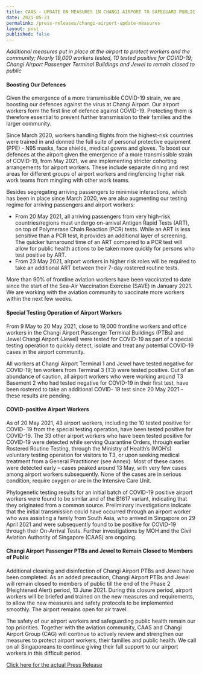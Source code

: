 ```yaml
---
title: CAAS - UPDATE ON MEASURES IN CHANGI AIRPORT TO SAFEGUARD PUBLIC HEALTH
date: 2021-05-21
permalink: /press-releases/changi-airport-update-measures
layout: post
published: false
---
```


*Additional measures put in place at the airport to protect workers and the community; Nearly 19,000 workers tested, 10 tested positive for COVID-19;
Changi Airport Passenger Terminal Buildings and Jewel to remain closed to public*

#### Boosting Our Defences

Given the emergence of a more transmissible COVID-19 strain, we are boosting our defences against the virus at Changi Airport. Our airport workers form the first line of defence against COVID-19. Protecting them is therefore essential to prevent further transmission to their families and the larger community.

Since March 2020, workers handling flights from the highest-risk countries were trained in and donned the full suite of personal protective equipment (PPE) - N95 masks, face shields, medical gowns and gloves. To boost our defences at the airport given the emergence of a more transmissible strain of COVID-19, from May 2021, we are implementing stricter cohorting arrangements for airport workers. These include separate dining and rest areas for different groups of airport workers and ringfencing higher risk work teams from mingling with other work teams.
 
Besides segregating arriving passengers to minimise interactions, which has been in place since March 2020, we are also augmenting our testing regime for arriving passengers and airport workers:
- From 20 May 2021, all arriving passengers from very high-risk countries/regions must undergo on-arrival Antigen Rapid Tests (ART), on top of Polymerase Chain Reaction (PCR) tests. While an ART is less sensitive than a PCR test, it provides an additional layer of screening. The quicker turnaround time of an ART compared to a PCR test will allow for public health actions to be taken more quickly for persons who test positive by ART.
- From 23 May 2021, airport workers in higher risk roles will be required to take an additional ART between their 7-day rostered routine tests.

More than 90% of frontline aviation workers have been vaccinated to date since the start of the Sea-Air Vaccination Exercise (SAVE) in January 2021. We are working with the aviation community to vaccinate more workers within the next few weeks.

#### Special Testing Operation of Airport Workers

From 9 May to 20 May 2021, close to 19,000 frontline workers and office workers in the Changi Airport Passenger Terminal Buildings (PTBs) and Jewel Changi Airport (Jewel) were tested for COVID-19 as part of a special testing operation to quickly detect, isolate and treat any potential COVID-19 cases in the airport community.

All workers at Changi Airport Terminal 1 and Jewel have tested negative for COVID-19; ten workers from Terminal 3 (T3) were tested positive. Out of an abundance of caution, all airport workers who were working around T3 Basement 2 who had tested negative for COVID-19 in their first test, have been rostered to take an additional COVID- 19 test since 20 May 2021 – these results are pending.

#### COVID-positive Airport Workers

As of 20 May 2021, 43 airport workers, including the 10 tested positive for COVID- 19 from the special testing operation, have been tested positive for COVID-19. The 33 other airport workers who have been tested positive for COVID-19 were detected while serving Quarantine Orders, through earlier Rostered Routine Testing, through the Ministry of Health’s (MOH’s) voluntary testing operation for visitors to T3, or upon seeking medical treatment from a General Practitioner (see Annex). Most of these cases were detected early – cases peaked around 13 May, with very few cases among airport workers subsequently. None of the cases are in serious condition, require oxygen or are in the Intensive Care Unit.

Phylogenetic testing results for an initial batch of COVID-19 positive airport workers were found to be similar and of the B1617 variant, indicating that they originated from a common source. Preliminary investigations indicate that the initial transmission could have occurred through an airport worker who was assisting a family from South Asia, who arrived in Singapore on 29 April 2021 and were subsequently found to be positive for COVID-19 through their On-Arrival Tests. Further investigations by MOH and the Civil Aviation Authority of Singapore (CAAS) are ongoing.

#### Changi Airport Passenger PTBs and Jewel to Remain Closed to Members of Public

Additional cleaning and disinfection of Changi Airport PTBs and Jewel have been completed. As an added precaution, Changi Airport PTBs and Jewel will remain closed to members of public till the end of the Phase 2 (Heightened Alert) period, 13 June 2021. During this closure period, airport workers will be briefed and trained on the new measures and requirements, to allow the new measures and safety protocols to be implemented smoothly. The airport remains open for air travel.

The safety of our airport workers and safeguarding public health remain our top priorities. Together with the aviation community, CAAS and Changi Airport Group (CAG) will continue to actively review and strengthen our measures to protect airport workers, their families and public health. We call on all Singaporeans to continue giving their full support to our airport workers in this difficult period.

<a href="https://www.caas.gov.sg/who-we-are/newsroom/Detail/update-on-measures-in-changi-airport-to-safeguard-public-health/">Click here for the actual Press Release</a>
